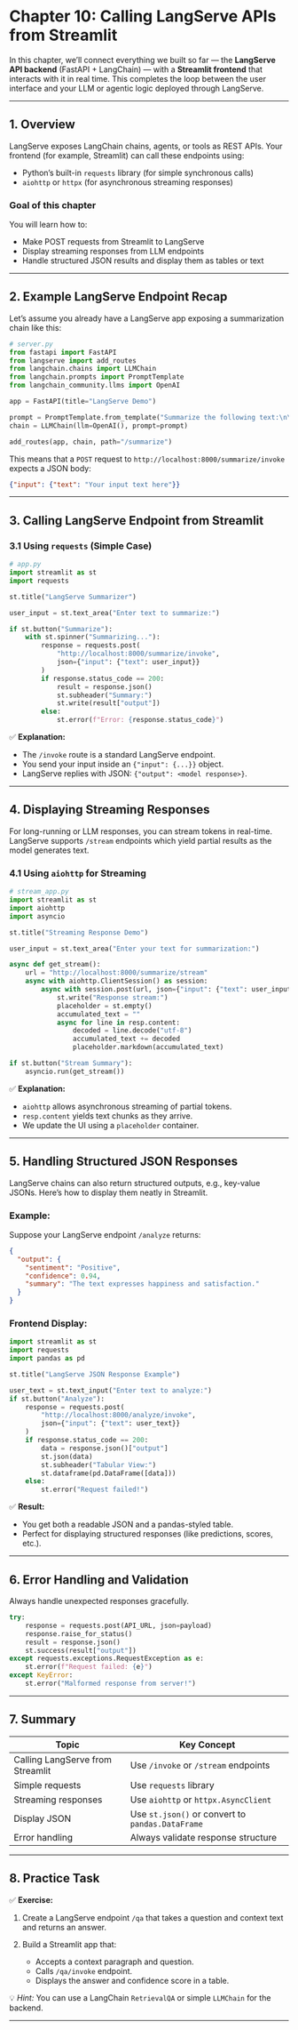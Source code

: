 # **Chapter 10: Calling LangServe APIs from Streamlit**

In this chapter, we’ll connect everything we built so far — the **LangServe API backend** (FastAPI + LangChain) — with a **Streamlit frontend** that interacts with it in real time.
This completes the loop between the user interface and your LLM or agentic logic deployed through LangServe.

---

## **1. Overview**

LangServe exposes LangChain chains, agents, or tools as REST APIs.
Your frontend (for example, Streamlit) can call these endpoints using:

* Python’s built-in `requests` library (for simple synchronous calls)
* `aiohttp` or `httpx` (for asynchronous streaming responses)

### **Goal of this chapter**

You will learn how to:

* Make POST requests from Streamlit to LangServe
* Display streaming responses from LLM endpoints
* Handle structured JSON results and display them as tables or text

---

## **2. Example LangServe Endpoint Recap**

Let’s assume you already have a LangServe app exposing a summarization chain like this:

```python
# server.py
from fastapi import FastAPI
from langserve import add_routes
from langchain.chains import LLMChain
from langchain.prompts import PromptTemplate
from langchain_community.llms import OpenAI

app = FastAPI(title="LangServe Demo")

prompt = PromptTemplate.from_template("Summarize the following text:\n\n{text}")
chain = LLMChain(llm=OpenAI(), prompt=prompt)

add_routes(app, chain, path="/summarize")
```

This means that a `POST` request to
`http://localhost:8000/summarize/invoke`
expects a JSON body:

```json
{"input": {"text": "Your input text here"}}
```

---

## **3. Calling LangServe Endpoint from Streamlit**

### **3.1 Using `requests` (Simple Case)**

```python
# app.py
import streamlit as st
import requests

st.title("LangServe Summarizer")

user_input = st.text_area("Enter text to summarize:")

if st.button("Summarize"):
    with st.spinner("Summarizing..."):
        response = requests.post(
            "http://localhost:8000/summarize/invoke",
            json={"input": {"text": user_input}}
        )
        if response.status_code == 200:
            result = response.json()
            st.subheader("Summary:")
            st.write(result["output"])
        else:
            st.error(f"Error: {response.status_code}")
```

✅ **Explanation:**

* The `/invoke` route is a standard LangServe endpoint.
* You send your input inside an `{"input": {...}}` object.
* LangServe replies with JSON: `{"output": <model response>}`.

---

## **4. Displaying Streaming Responses**

For long-running or LLM responses, you can stream tokens in real-time.
LangServe supports `/stream` endpoints which yield partial results as the model generates text.

### **4.1 Using `aiohttp` for Streaming**

```python
# stream_app.py
import streamlit as st
import aiohttp
import asyncio

st.title("Streaming Response Demo")

user_input = st.text_area("Enter your text for summarization:")

async def get_stream():
    url = "http://localhost:8000/summarize/stream"
    async with aiohttp.ClientSession() as session:
        async with session.post(url, json={"input": {"text": user_input}}) as resp:
            st.write("Response stream:")
            placeholder = st.empty()
            accumulated_text = ""
            async for line in resp.content:
                decoded = line.decode("utf-8")
                accumulated_text += decoded
                placeholder.markdown(accumulated_text)

if st.button("Stream Summary"):
    asyncio.run(get_stream())
```

✅ **Explanation:**

* `aiohttp` allows asynchronous streaming of partial tokens.
* `resp.content` yields text chunks as they arrive.
* We update the UI using a `placeholder` container.

---

## **5. Handling Structured JSON Responses**

LangServe chains can also return structured outputs, e.g., key-value JSONs.
Here’s how to display them neatly in Streamlit.

### **Example:**

Suppose your LangServe endpoint `/analyze` returns:

```json
{
  "output": {
    "sentiment": "Positive",
    "confidence": 0.94,
    "summary": "The text expresses happiness and satisfaction."
  }
}
```

### **Frontend Display:**

```python
import streamlit as st
import requests
import pandas as pd

st.title("LangServe JSON Response Example")

user_text = st.text_input("Enter text to analyze:")
if st.button("Analyze"):
    response = requests.post(
        "http://localhost:8000/analyze/invoke",
        json={"input": {"text": user_text}}
    )
    if response.status_code == 200:
        data = response.json()["output"]
        st.json(data)
        st.subheader("Tabular View:")
        st.dataframe(pd.DataFrame([data]))
    else:
        st.error("Request failed!")
```

✅ **Result:**

* You get both a readable JSON and a pandas-styled table.
* Perfect for displaying structured responses (like predictions, scores, etc.).

---

## **6. Error Handling and Validation**

Always handle unexpected responses gracefully.

```python
try:
    response = requests.post(API_URL, json=payload)
    response.raise_for_status()
    result = response.json()
    st.success(result["output"])
except requests.exceptions.RequestException as e:
    st.error(f"Request failed: {e}")
except KeyError:
    st.error("Malformed response from server!")
```

---

## **7. Summary**

| **Topic**                        | **Key Concept**                                  |
| -------------------------------- | ------------------------------------------------ |
| Calling LangServe from Streamlit | Use `/invoke` or `/stream` endpoints             |
| Simple requests                  | Use `requests` library                           |
| Streaming responses              | Use `aiohttp` or `httpx.AsyncClient`             |
| Display JSON                     | Use `st.json()` or convert to `pandas.DataFrame` |
| Error handling                   | Always validate response structure               |

---

## **8. Practice Task**

✅ **Exercise:**

1. Create a LangServe endpoint `/qa` that takes a question and context text and returns an answer.
2. Build a Streamlit app that:

   * Accepts a context paragraph and question.
   * Calls `/qa/invoke` endpoint.
   * Displays the answer and confidence score in a table.

💡 *Hint:* You can use a LangChain `RetrievalQA` or simple `LLMChain` for the backend.

---
